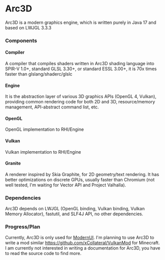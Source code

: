 # Arc3D
Arc3D is a modern graphics engine, which is written purely in Java 17 and based on LWJGL 3.3.3

### Components
#### Compiler
A compiler that compiles shaders written in Arc3D shading language into SPIR-V 1.0+, standard GLSL 3.30+,
or standard ESSL 3.00+, it is 70x times faster than glslang/shaderc/glslc
#### Engine
It is the abstraction layer of various 3D graphics APIs (OpenGL 4, Vulkan), providing
common rendering code for both 2D and 3D, resource/memory management, API-abstract command list, etc.
#### OpenGL
OpenGL implementation to RHI/Engine
#### Vulkan
Vulkan implementation to RHI/Engine
#### Granite
A renderer inspired by Skia Graphite, for 2D geometry/text rendering. It has better optimizations on
discrete GPUs, usually faster than Chromium (not well tested, I'm waiting for Vector API and Project Valhalla).

### Dependencies
Arc3D depends on LWJGL (OpenGL binding, Vulkan binding, Vulkan Memory Allocator), fastutil, and SLF4J API,
no other dependencies.

### Progress/Plan
Currently, Arc3D is only used for [ModernUI](https://github.com/BloCamLimb/ModernUI).
I'm planning to use Arc3D to write a mod similar https://github.com/xCollateral/VulkanMod for Minecraft.
I am currently not interested in writing a documentation for Arc3D, you have to read the source code to find more.